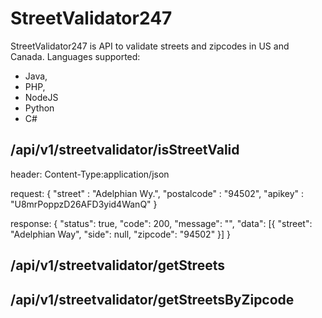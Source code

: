 # StreetValidator247
StreetValidator247 is API to validate streets and zipcodes in US and Canada. 
Languages supported: 
- Java, 
- PHP, 
- NodeJS
- Python
- C#

## /api/v1/streetvalidator/isStreetValid

header: 
Content-Type:application/json

request:
{
    "street" : "Adelphian Wy.",
    "postalcode" : "94502",
    "apikey" : "U8mrPoppzD26AFD3yid4WanQ"
}

response:
{
	"status": true,
	"code": 200,
	"message": "",
	"data": [{
		"street": "Adelphian Way",
		"side": null,
		"zipcode": "94502"
	}]
}

## /api/v1/streetvalidator/getStreets

## /api/v1/streetvalidator/getStreetsByZipcode
